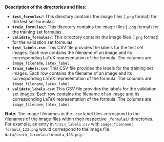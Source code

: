 **Description of the directories and files:**

* **`test_formulas/`**: This directory contains the image files (`.png` format) for the test set formulas.
* **`train_formulas/`**: This directory contains the image files (`.png` format) for the training set formulas.
* **`validate_formulas/`**: This directory contains the image files (`.png` format) for the validation set formulas.
* **`test_labels.csv`**: This CSV file provides the labels for the test set images. Each row contains the filename of an image and its corresponding LaTeX representation of the formula. The columns are: `image_filename`, `latex_label`.
* **`train_labels.csv`**: This CSV file provides the labels for the training set images. Each row contains the filename of an image and its corresponding LaTeX representation of the formula. The columns are: `image_filename`, `latex_label`.
* **`validate_labels.csv`**: This CSV file provides the labels for the validation set images. Each row contains the filename of an image and its corresponding LaTeX representation of the formula. The columns are: `image_filename`, `latex_label`.

**Note:** The image filenames in the `.csv` label files correspond to the filenames of the image files within their respective `_formulas/` directories. For example, an entry in `train_labels.csv` with `image_filename: formula_123.png` would correspond to the image file `data/train_formulas/formula_123.png`.